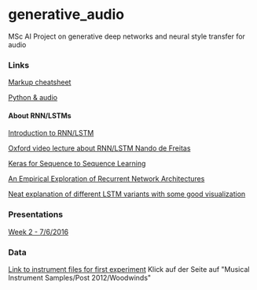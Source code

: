 # generative_audio
MSc AI Project on generative deep networks and neural style transfer for audio


### Links

[Markup cheatsheet](https://github.com/adam-p/markdown-here/wiki/Markdown-Cheatsheet#links)

[Python & audio](http://eprints.maynoothuniversity.ie/4115/1/40.pdf)

#### About RNN/LSTMs

[Introduction to RNN/LSTM](http://www.wildml.com/2015/09/recurrent-neural-networks-tutorial-part-1-introduction-to-rnns/)

[Oxford video lecture about RNN/LSTM Nando de Freitas](https://www.youtube.com/watch?v=56TYLaQN4N8)

[Keras for Sequence to Sequence Learning](https://bigaidream.gitbooks.io/subsets_ml_cookbook/content/dl/theano/theano_keras_sequence2sequence.html)

[An Empirical Exploration of Recurrent Network Architectures](http://jmlr.org/proceedings/papers/v37/jozefowicz15.pdf)

[Neat explanation of different LSTM variants with some good visualization](http://colah.github.io/posts/2015-08-Understanding-LSTMs/)

### Presentations
[Week 2 - 7/6/2016](https://github.com/Fr-d-rik/generative_audio/blob/master/docs/presi_june7.pdf)

### Data
[Link to instrument files for first experiment](http://theremin.music.uiowa.edu/MIS.html#)
Klick auf der Seite auf "Musical Instrument Samples/Post 2012/Woodwinds"
